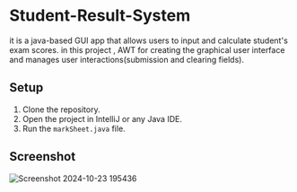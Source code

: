 # Student-Result-System
it is a java-based GUI app that allows users to input and calculate student's exam scores. in this project , AWT for creating the graphical user interface and manages user interactions(submission and clearing fields).


## Setup
1. Clone the repository.
2. Open the project in IntelliJ or any Java IDE.
3. Run the `markSheet.java` file.

## Screenshot
![Screenshot 2024-10-23 195436](https://github.com/user-attachments/assets/dccad498-7301-4a3b-8c72-4d2865e8e1ec)
